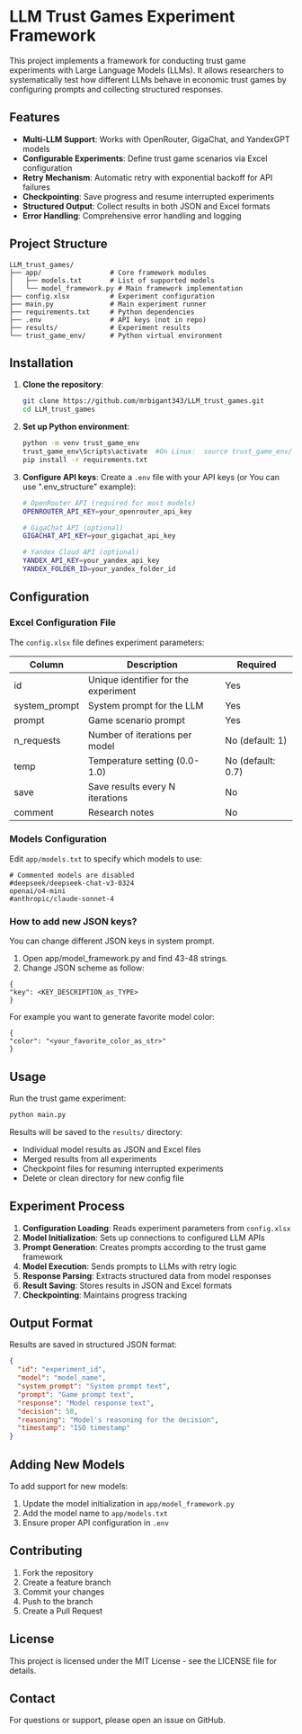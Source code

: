 # LLM Trust Games Experiment Framework

This project implements a framework for conducting trust game experiments with Large Language Models (LLMs). It allows researchers to systematically test how different LLMs behave in economic trust games by configuring prompts and collecting structured responses.

## Features

- **Multi-LLM Support**: Works with OpenRouter, GigaChat, and YandexGPT models
- **Configurable Experiments**: Define trust game scenarios via Excel configuration
- **Retry Mechanism**: Automatic retry with exponential backoff for API failures
- **Checkpointing**: Save progress and resume interrupted experiments
- **Structured Output**: Collect results in both JSON and Excel formats
- **Error Handling**: Comprehensive error handling and logging

## Project Structure

```
LLM_trust_games/
├── app/                 # Core framework modules
│   ├── models.txt       # List of supported models
│   └── model_framework.py # Main framework implementation
├── config.xlsx          # Experiment configuration
├── main.py              # Main experiment runner
├── requirements.txt     # Python dependencies
├── .env                 # API keys (not in repo)
├── results/             # Experiment results
└── trust_game_env/      # Python virtual environment
```

## Installation

1. **Clone the repository**:
   ```bash
   git clone https://github.com/mrbigant343/LLM_trust_games.git
   cd LLM_trust_games
   ```

2. **Set up Python environment**:
   ```bash
   python -m venv trust_game_env
   trust_game_env\Scripts\activate  #On Linux:  source trust_game_env/bin/activate
   pip install -r requirements.txt
   ```

3. **Configure API keys**:
   Create a `.env` file with your API keys (or You can use ".env_structure" example):
   ```bash
   # OpenRouter API (required for most models)
   OPENROUTER_API_KEY=your_openrouter_api_key
   
   # GigaChat API (optional)
   GIGACHAT_API_KEY=your_gigachat_api_key
   
   # Yandex Cloud API (optional)
   YANDEX_API_KEY=your_yandex_api_key
   YANDEX_FOLDER_ID=your_yandex_folder_id
   ```

## Configuration

### Excel Configuration File

The `config.xlsx` file defines experiment parameters:

| Column | Description | Required |
|--------|-------------|----------|
| id | Unique identifier for the experiment | Yes |
| system_prompt | System prompt for the LLM | Yes |
| prompt | Game scenario prompt | Yes |
| n_requests | Number of iterations per model | No (default: 1) |
| temp | Temperature setting (0.0-1.0) | No (default: 0.7) |
| save | Save results every N iterations | No |
| comment | Research notes | No |

### Models Configuration

Edit `app/models.txt` to specify which models to use:
```
# Commented models are disabled
#deepseek/deepseek-chat-v3-0324
openai/o4-mini
#anthropic/claude-sonnet-4
```
### How to add new JSON keys?
You can change different JSON keys in system prompt.
1. Open app/model_framework.py and find 43-48 strings.
2. Change JSON scheme as follow:
```
{
"key": <KEY_DESCRIPTION_as_TYPE>
}
```
For example you want to generate favorite model color:
```
{
"color": "<your_favorite_color_as_str>"
}
```
## Usage

Run the trust game experiment:
```bash
python main.py
```

Results will be saved to the `results/` directory:
- Individual model results as JSON and Excel files
- Merged results from all experiments
- Checkpoint files for resuming interrupted experiments
- Delete or clean directory for new config file

## Experiment Process

1. **Configuration Loading**: Reads experiment parameters from `config.xlsx`
2. **Model Initialization**: Sets up connections to configured LLM APIs
3. **Prompt Generation**: Creates prompts according to the trust game framework
4. **Model Execution**: Sends prompts to LLMs with retry logic
5. **Response Parsing**: Extracts structured data from model responses
6. **Result Saving**: Stores results in JSON and Excel formats
7. **Checkpointing**: Maintains progress tracking

## Output Format

Results are saved in structured JSON format:
```json
{
  "id": "experiment_id",
  "model": "model_name",
  "system_prompt": "System prompt text",
  "prompt": "Game prompt text",
  "response": "Model response text",
  "decision": 50,
  "reasoning": "Model's reasoning for the decision",
  "timestamp": "ISO timestamp"
}
```

## Adding New Models

To add support for new models:

1. Update the model initialization in `app/model_framework.py`
2. Add the model name to `app/models.txt`
3. Ensure proper API configuration in `.env`

## Contributing

1. Fork the repository
2. Create a feature branch
3. Commit your changes
4. Push to the branch
5. Create a Pull Request

## License

This project is licensed under the MIT License - see the LICENSE file for details.

## Contact

For questions or support, please open an issue on GitHub.
